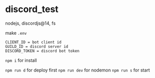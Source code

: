 # discord_test
nodejs, discordjs@14, fs

make `.env`
```
CLIENT_ID = bot client id
GUILD_ID = discord server id
DISCORD_TOKEN = discord bot token
```

`npm i` for install

`npm run d` for deploy first
`npm run dev` for nodemon
`npm run s` for start